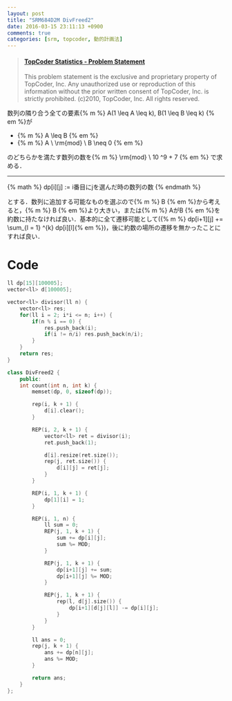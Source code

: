 ```yaml
---
layout: post
title: "SRM684D2M DivFreed2"
date: 2016-03-15 23:11:13 +0900
comments: true
categories: [srm, topcoder, 動的計画法]
---
```


<blockquote class="embedly-card" data-card-key="39deea93f79745829254c0652225a544" data-card-controls="0" data-card-type="article" data-card-branding="0"><h4><a href="https://community.topcoder.com/stat?c=problem_statement&pm=14186&rd=16688">TopCoder Statistics - Problem Statement</a></h4><p>This problem statement is the exclusive and proprietary property of TopCoder, Inc. Any unauthorized use or reproduction of this information without the prior written consent of TopCoder, Inc. is strictly prohibited. (c)2010, TopCoder, Inc. All rights reserved.</p></blockquote>
<script async src="//cdn.embedly.com/widgets/platform.js" charset="UTF-8"></script>

<!-- more -->

数列の隣り合う全ての要素{% m %} A(1 \leq A \leq k), B(1 \leq B \leq k) {% em %}が

* {% m %} A \leq B {% em %}
* {% m %} A \ \rm{mod} \  B \neq 0 {% em %}

のどちらかを満たす数列の数を{% m %} \rm{mod} \ 10 ^9 + 7 {% em %} で求める．

---

{% math %}
	dp[i][j] := i番目にjを選んだ時の数列の数
{% endmath %}

とする．数列に追加する可能なものを選ぶので{% m %} B {% em %}から考えると，{% m %} B {% em %}より大きい，または{% m %} AがB {% em %}を約数に持たなければ良い．基本的に全て遷移可能として({% m %} dp\[i+1\]\[j\] += \sum_{l = 1} ^{k} dp\[i\]\[l\]{% em %})，後に約数の場所の遷移を無かったことにすれば良い．

# Code

```cpp
ll dp[15][100005];
vector<ll> d[100005];

vector<ll> divisor(ll n) {
	vector<ll> res;
	for(ll i = 2; i*i <= n; i++) {
		if(n % i == 0) {
			res.push_back(i);
			if(i != n/i) res.push_back(n/i);
		}
	}
	return res;
}

class DivFreed2 {
	public:
	int count(int n, int k) {
		memset(dp, 0, sizeof(dp));

		rep(i, k + 1) {
			d[i].clear();
		}

		REP(i, 2, k + 1) {
			vector<ll> ret = divisor(i);
			ret.push_back(1);

			d[i].resize(ret.size());
			rep(j, ret.size()) {
				d[i][j] = ret[j];
			}
		}

		REP(i, 1, k + 1) {
			dp[1][i] = 1;
		}

		REP(i, 1, n) {
			ll sum = 0;
			REP(j, 1, k + 1) {
				sum += dp[i][j];
				sum %= MOD;
			}

			REP(j, 1, k + 1) {
				dp[i+1][j] += sum;
				dp[i+1][j] %= MOD;
			}

			REP(j, 1, k + 1) {
				rep(l, d[j].size()) {
					dp[i+1][d[j][l]] -= dp[i][j];
				}
			}
		}

		ll ans = 0;
		rep(j, k + 1) {
			ans += dp[n][j];
			ans %= MOD;
		}

		return ans;
	}
};
```

